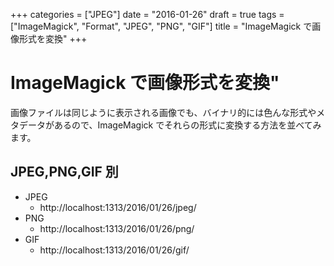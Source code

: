 +++
categories = ["JPEG"]
date = "2016-01-26"
draft = true
tags = ["ImageMagick", "Format", "JPEG", "PNG", "GIF"]
title = "ImageMagick で画像形式を変換"
+++

# ImageMagick で画像形式を変換"

画像ファイルは同じように表示される画像でも、バイナリ的には色んな形式やメタデータがあるので、ImageMagick でそれらの形式に変換する方法を並べてみます。

## JPEG,PNG,GIF 別

 * JPEG
   * http://localhost:1313/2016/01/26/jpeg/
 * PNG
   * http://localhost:1313/2016/01/26/png/
 * GIF
   * http://localhost:1313/2016/01/26/gif/
